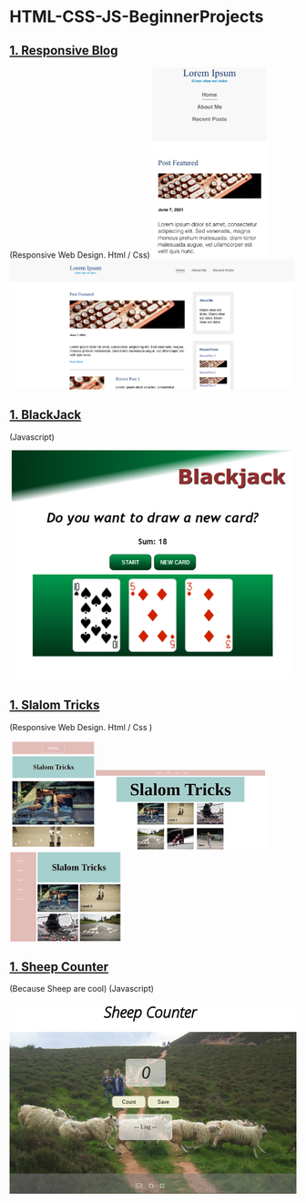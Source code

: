 # HTML-CSS-JS-BeginnerProjects

## [1. Responsive Blog]()
(Responsive Web Design. Html / Css)
<img src="img/respon3.jpg" width="200px" heigth= "auto">
<img src="img/respon2.png" width="500px" heigth= "auto">



## [1. BlackJack](https://caro-oviedo.github.io/blackJack/)
(Javascript)

<img src="blackjack.png" width=500px height=auto>


## [1. Slalom Tricks](https://github.com/caro-oviedo/slalom)
(Responsive Web Design. Html / Css )

<img src="img/slalom1.png" width=150px><img src="img/slalom3.png" width=300px><img src="img/slalom2.png" width=200px>



## [1. Sheep Counter](https://github.com/caro-oviedo/SheepCounter)
(Because Sheep are cool) 
(Javascript)

<img src="img/sheepCounter.png" width=700px height=auto>


